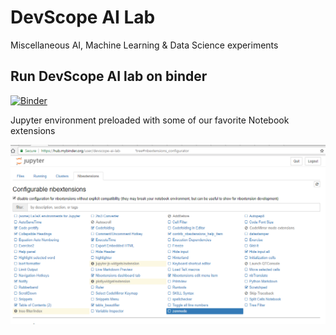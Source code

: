 # DevScope AI Lab

Miscellaneous AI, Machine Learning & Data Science experiments 

## Run DevScope AI lab on binder
[![Binder](https://mybinder.org/badge.svg)](https://mybinder.org/v2/gh/DevScope/ai-lab/master)

Jupyter environment preloaded with some of our favorite Notebook extensions

![](.\images\2018-08-16-23-50-11.png)